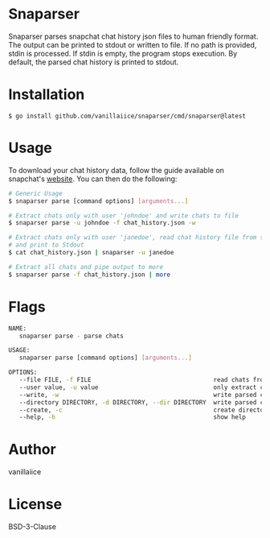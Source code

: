 # Snaparser

Snaparser parses snapchat chat history json files to human friendly format.
The output can be printed to stdout or written to file.
If no path is provided, stdin is processed.
If stdin is empty, the program stops execution.
By default, the parsed chat history is printed to stdout.

# Installation

```
$ go install github.com/vanillaiice/snaparser/cmd/snaparser@latest
```

# Usage

To download your chat history data, follow the guide available on snapchat's 
[website](https://help.snapchat.com/hc/en-us/articles/7012305371156-How-do-I-download-my-data-from-Snapchat-). 
You can then do the following:

```sh
# Generic Usage
$ snaparser parse [command options] [arguments...]

# Extract chats only with user 'johndoe' and write chats to file
$ snaparser parse -u johndoe -f chat_history.json -w

# Extract chats only with user 'janedoe', read chat history file from stdin,
# and print to Stdout
$ cat chat_history.json | snaparser -u janedoe

# Extract all chats and pipe output to more
$ snaparser parse -f chat_history.json | more
```

# Flags

```sh
NAME:
   snaparser parse - parse chats

USAGE:
   snaparser parse [command options] [arguments...]

OPTIONS:
   --file FILE, -f FILE                                  read chats from FILE
   --user value, -u value                                only extract chat with user
   --write, -w                                           write parsed chats to disk (default: false)
   --directory DIRECTORY, -d DIRECTORY, --dir DIRECTORY  write parsed chats to DIRECTORY
   --create, -c                                          create directory if it does not exist (default: false)
   --help, -h                                            show help
```

# Author

vanillaiice

# License

BSD-3-Clause
